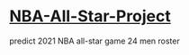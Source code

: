 # [NBA-All-Star-Project](https://haixiaolu.github.io/NBA-All-Star-Project/)
predict 2021 NBA all-star game 24 men roster
